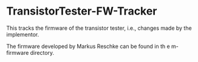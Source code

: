 # TransistorTester-FW-Tracker

This tracks the firmware of the transistor tester, i.e., changes made by the implementor.

The firmware developed by Markus Reschke can be found in th e m-firmware directory.

